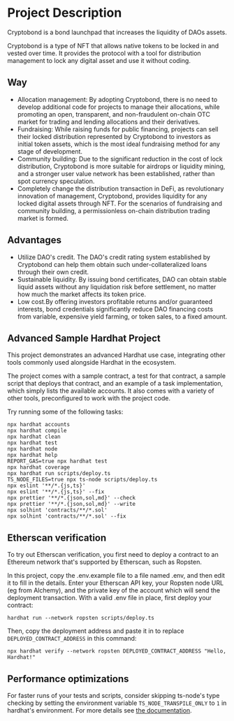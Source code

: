 # Project Description

Cryptobond is a bond launchpad that increases the liquidity of DAOs assets.

Cryptobond is a type of NFT that allows native tokens to be locked in and vested over time. It provides the protocol with a tool for distribution management to lock any digital asset and use it without coding.

## Way

- Allocation management: By adopting Cryptobond, there is no need to develop additional code for projects to manage their allocations, while promoting an open, transparent, and non-fraudulent on-chain OTC market for trading and lending allocations and their derivatives.
- Fundraising: While raising funds for public financing, projects can sell their locked distribution represented by Cryptobond to investors as initial token assets, which is the most ideal fundraising method for any stage of development.
- Community building: Due to the significant reduction in the cost of lock distribution, Cryptobond is more suitable for airdrops or liquidity mining, and a stronger user value network has been established, rather than spot currency speculation.
- Completely change the distribution transaction in DeFi, as revolutionary innovation of management, Cryptobond, provides liquidity for any locked digital assets through NFT. For the scenarios of fundraising and community building, a permissionless on-chain distribution trading market is formed.

## Advantages

- Utilize DAO's credit. The DAO's credit rating system established by Cryptobond can help them obtain such under-collateralized loans through their own credit.
- Sustainable liquidity. By issuing bond certificates, DAO can obtain stable liquid assets without any liquidation risk before settlement, no matter how much the market affects its token price.
- Low cost.By offering investors profitable returns and/or guaranteed interests, bond credentials significantly reduce DAO financing costs from variable, expensive yield farming, or token sales, to a fixed amount.

## Advanced Sample Hardhat Project

This project demonstrates an advanced Hardhat use case, integrating other tools commonly used alongside Hardhat in the ecosystem.

The project comes with a sample contract, a test for that contract, a sample script that deploys that contract, and an example of a task implementation, which simply lists the available accounts. It also comes with a variety of other tools, preconfigured to work with the project code.

Try running some of the following tasks:

```shell
npx hardhat accounts
npx hardhat compile
npx hardhat clean
npx hardhat test
npx hardhat node
npx hardhat help
REPORT_GAS=true npx hardhat test
npx hardhat coverage
npx hardhat run scripts/deploy.ts
TS_NODE_FILES=true npx ts-node scripts/deploy.ts
npx eslint '**/*.{js,ts}'
npx eslint '**/*.{js,ts}' --fix
npx prettier '**/*.{json,sol,md}' --check
npx prettier '**/*.{json,sol,md}' --write
npx solhint 'contracts/**/*.sol'
npx solhint 'contracts/**/*.sol' --fix
```

## Etherscan verification

To try out Etherscan verification, you first need to deploy a contract to an Ethereum network that's supported by Etherscan, such as Ropsten.

In this project, copy the .env.example file to a file named .env, and then edit it to fill in the details. Enter your Etherscan API key, your Ropsten node URL (eg from Alchemy), and the private key of the account which will send the deployment transaction. With a valid .env file in place, first deploy your contract:

```shell
hardhat run --network ropsten scripts/deploy.ts
```

Then, copy the deployment address and paste it in to replace `DEPLOYED_CONTRACT_ADDRESS` in this command:

```shell
npx hardhat verify --network ropsten DEPLOYED_CONTRACT_ADDRESS "Hello, Hardhat!"
```

## Performance optimizations

For faster runs of your tests and scripts, consider skipping ts-node's type checking by setting the environment variable `TS_NODE_TRANSPILE_ONLY` to `1` in hardhat's environment. For more details see [the documentation](https://hardhat.org/guides/typescript.html#performance-optimizations).
